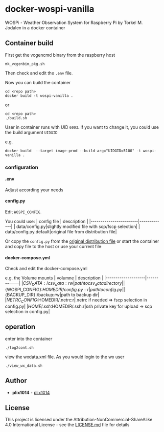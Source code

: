 # docker-wospi-vanilla

WOSPi - Weather Observation System for Raspberry Pi by Torkel M. Jodalen in a docker container



## Container build

First get the vcgencmd binary from the raspberry host
```
mk_vcgenbin_pkg.sh
```

Then check and edit the `.env` file.


Now you can build the container
```
cd <repo path>
docker build -t wospi-vanilla .
```

or
```
cd <repo path>
./build.sh
```

User in container runs with UID `6003`. if you want to change it, you could use the build argument `UIDGID`

e.g.
```
docker build  --target image-prod --build-arg="UIDGID=5100" -t wospi-vanilla .
```


### configuration

#### .env

Adjust according your needs


#### config.py

Edit `WOSPI_CONFIG`.

You could use:
| config file            | description |
|------------------------|-------------|
| data/config.py|slightly modified file with scp/fscp selection|
| data/config.py.default|original file from distribution file|

Or copy the `config.py` from the [original distribution file](https://www.annoyingdesigns.com/wospi)
or start the container and copy file to the host or use your current file 

#### docker-compose.yml

Check and edit the docker-compose.yml

e.g. the Volume mounts
| volumne            | description |
|--------------------|-------------|
|${CSV_DATA}:/csv_data:rw|path to csv_data directory|
|${WOSPI_CONFIG}:$HOMEDIR/config.py:r|path to config.py|
|${BACKUP_DIR}:/backup:rw|path to backup dir|
|${NETRC_CONFIG}:$HOMEDIR/.netrc:r|.netrc if needed => fscp selection in config.py|
|${HOME}/.ssh:$HOMEDIR/.ssh:r|ssh private key for upload => scp selection in config.py|


## operation

enter into the container
```
./log2cont.sh
```

view the wxdata.xml file. As you would login to the wx user
```
./view_wx_data.sh
```


## Author

* **plix1014** - [plix1014](https://github.com/plix1014)


## License

This project is licensed under the Attribution-NonCommercial-ShareAlike 4.0 International License - see the [LICENSE.md](LICENSE.md) file for details

